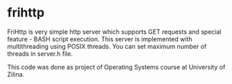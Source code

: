 # frihttp #
FriHttp is very simple http server which supports GET requests and 
special feature - BASH script execution.
This server is implemented with multithreading using POSIX threads.
You can set maximum number of threads in server.h file.

This code was done as project of Operating Systems course at University
of Zilina.

